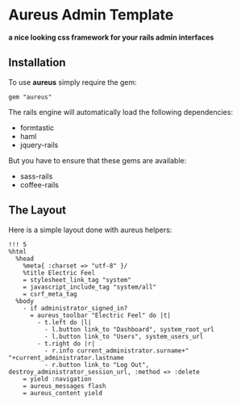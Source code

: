 # Aureus Admin Template

**a nice looking css framework for your rails admin interfaces**

## Installation

To use **aureus** simply require the gem:
	
	gem "aureus"

The rails engine will automatically load the following dependencies:
	
* formtastic
* haml
* jquery-rails

But you have to ensure that these gems are available:

* sass-rails
* coffee-rails

## The Layout

Here is a simple layout done with aureus helpers:

````haml
!!! 5
%html
  %head
    %meta{ :charset => "utf-8" }/
    %title Electric Feel
    = stylesheet_link_tag "system"
    = javascript_include_tag "system/all"
    = csrf_meta_tag
  %body
    - if administrator_signed_in?
      = aureus_toolbar "Electric Feel" do |t|
        - t.left do |l|
          - l.button link_to "Dashboard", system_root_url
          - l.button link_to "Users", system_users_url
        - t.right do |r|
          - r.info current_administrator.surname+" "+current_administrator.lastname
          - r.button link_to "Log Out", destroy_administrator_session_url, :method => :delete
    = yield :navigation
    = aureus_messages flash
    = aureus_content yield
````